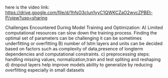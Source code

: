 here is the video link: https://drive.google.com/file/d/1hfsO3cIun1yyC1QWKCZaO2wvcZPBEt-P/view?usp=sharing

Challenges Encountered During Model Training and Optimization:
A) Limited computational resources can slow down the training process.
  Finding the optimal set of parameters can be challenging it can be sometimes underfitting or overfitting
B) number of lstm layers and units can be decided based on factors such as complexity of data,presence of longterm dependencies and computational constraints.
c) preprocessing steps:
   handling missing values, normalization,train and test spliting and reshaping
d) dropout layers help improve models ability to generalize by reducing overfitting especially in small datasets
  
